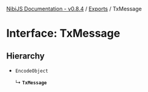 [NibiJS Documentation - v0.8.4](../README.md) / [Exports](../README.md) / TxMessage

# Interface: TxMessage

## Hierarchy

- `EncodeObject`

  ↳ **`TxMessage`**
